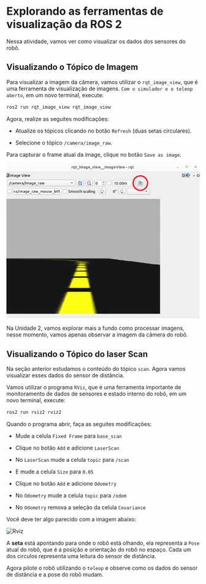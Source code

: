 # Explorando as ferramentas de visualização da ROS 2

Nessa atividade, vamos ver como visualizar os dados dos sensores do robô.

## Visualizando o Tópico de Imagem
Para visualizar a imagem da câmera, vamos utilizar o `rqt_image_view`, que é uma ferramenta de visualização de imagens. `Com o simulador e o teleop aberto`, em um novo terminal, execute:

```bash
ros2 run rqt_image_view rqt_image_view
```

Agora, realize as seguites modificações:
* Atualize os tópicos clicando no botão `Refresh` (duas setas circulares).

* Selecione o tópico `/camera/image_raw`.


Para capturar o frame atual da image, clique no botão `Save as image`.

![rqt_image_view](figs/rqt_image_view.png)

Na Unidade 2, vamos explorar mais a fundo como processar imagens, nesse momento, vamos apenas observar a imagem da câmera do robô.

## Visualizando o Tópico do laser Scan

Na seção anterior estudamos o conteúdo do tópico `scan`. Agora vamos visualizar esses dados do sensor de distância.

Vamos utilizar o programa `RViz`, que é uma ferramenta importante de monitoramento de dados de sensores e estado interno do robô, em um novo terminal, execute:

```bash
ros2 run rviz2 rviz2
```

Quando o programa abrir, faça as seguites modificações:

* Mude a celula `Fixed Frame` para `base_scan`

* Clique no botão `Add` e adicione `LaserScan`

* No `LaserScan` mude a celula `topic` para `/scan`

* E mude a celula `Size` para `0.05`

* Clique no botão `Add` e adicione `Odometry`

* No `Odometry` mude a celula `topic` para `/odom`

* No `Odometry` remova a seleção da celula `Covariance`

Você deve ter algo parecido com a imagem abaixo:

![Rviz](figs/rviz.png)

A **seta** está apontando para onde o robô está olhando, ela representa a `Pose` atual do robô, que é a posição e orientação do robô no espaço. Cada um dos circulos representa uma leitura do sensor de distância.

Agora pilote o robô utilizando o `teleop` e observe como os dados do sensor de distância e a pose do robô mudam.


